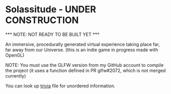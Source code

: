 # Solassitude - UNDER CONSTRUCTION

*** NOTE: NOT READY TO BE BUILT YET ***

An immersive, procedurally generated virtual experience taking place far, far away from our Universe.
(this is an indie game in progress made with OpenGL)

NOTE: You must use the GLFW version from my GitHub account to compile the project (it uses a function defined in PR glfw#2072, which is not merged currently)

You can look up [trivia](TRIVIA.md) file for unordered information.